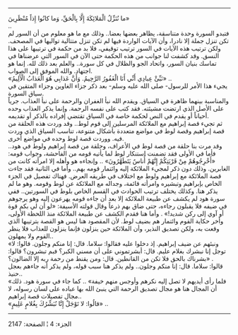 ------------------------------------------------------------------------

ما نُنَزِّلُ الْمَلائِكَةَ إِلَّا بِالْحَقِّ، وَما كانُوا إِذاً مُنْظَرِينَ»  
..  
فتبدو السورة وحدة متناسقة، يظاهر بعضها بعضا.. وذلك مع ما هو معلوم من أن
السور لم تكن تنزل جملة إلا نادرا، وأن الآيات الواردة فيها لم تكن تنزل
متتالية تواليها في المصحف. ولكن ترتيب هذه الآيات في السور ترتيب توقيفي،
فلا بد من حكمة في ترتيبها على هذا النسق. وقد كشفت لنا جوانب من هذه
الحكمة حتى الآن في السور التي عرضناها في تماسك بنيان السور، واتحاد الجو
والظلال في كل سورة.. والعلم بعد ذلك لله. إنما هو اجتهاد. والله الموفق
إلى الصواب.  
«نَبِّئْ عِبادِي أَنِّي أَنَا الْغَفُورُ الرَّحِيمُ. وَأَنَّ عَذابِي هُوَ الْعَذابُ الْأَلِيمُ» ..  
يجيء هذا الأمر للرسول- صلى الله عليه وسلم- بعد ذكر جزاء الغاوين وجزاء
المتقين في سياق السورة.  
والمناسبة بينهما ظاهرة في السياق. ويقدم الله نبأ الغفران والرحمة على نبأ
العذاب. جرياً على الأصل الذي ارتضت مشيئته. فقد كتب على نفسه الرحمة. وإنما
يذكر العذاب وحده أحياناً أو يقدم في النص لحكمة خاصة في السياق تقتضي
إفراده بالذكر أو تقديمه.  
ثم تجيء قصة إبراهيم مع الملائكة المرسلين إلى قوم لوط.. وقد وردت هذه
الحلقة من قصة إبراهيم وقصة لوط في مواضع متعددة بأشكال متنوعة، تناسب
السياق الذي وردت فيه. ووردت قصة لوط وحده في مواضع أخرى.  
وقد مرت بنا حلقة من قصة لوط في الأعراف، وحلقة من قصة إبراهيم ولوط في
هود.. فأما في الأولى فقد تضمنت استنكار لوط لما يأتيه قومه من الفاحشة،
وجواب قومه: «أَخْرِجُوهُمْ مِنْ قَرْيَتِكُمْ إِنَّهُمْ أُناسٌ يَتَطَهَّرُونَ» .. وإنجاءه هو وأهله
إلا امرأته كانت من الغابرين. وذلك دون ذكر لمجيء الملائكة إليه وائتمار
قومه بهم.. وأما في الثانية فقد جاءت قصة الملائكة مع إبراهيم ولوط مع
اختلاف في طريقه العرض. فهناك تفصيل في الجزء الخاص بإبراهيم وتبشيره
وامرأته قائمة، وجداله مع الملائكة عن لوط وقومه. وهو ما لم يذكر هنا.
وكذلك يختلف ترتيب الحوادث في القسم الخاص بلوط في السورتين.. ففي سورة هود
لم يكشف عن طبيعة الملائكة إلا بعد أن جاءه قومه يهرعون إليه وهو يرجوهم في
ضيفه فلا يقبلون رجاءه، حتى ضاق بهم ذرعاً وقال قولته الأسيفة: «لو أن لي
بكم قوة أو آوي إلى ركن شديد!» . وأما هنا فقدم الكشف عن طبيعة الملائكة
منذ اللحظة الأولى، وأخر حكاية القوم وائتمار هم بضيف لوط. لأن المقصود هنا
ليس هو القصة بترتيبها الذي وقعت به، ولكن تصديق النذير، وأن الملائكة حين
ينزلون فإنما ينزلون للعذاب فلا ينظر القوم ولا يمهلون..  
«ونبئهم عن ضيف إبراهيم. إذ دخلوا عليه فقالوا: سلاما. قال: إنا منكم
وجلون. قالوا: لا توجل إنا نبشرك بغلام عليم. قال: أبشرتموني على أن مسني
الكبر؟ فبم تبشرون؟ قالوا: بشرناك بالحق فلا تكن من القانطين. قال: ومن
يقنط من رحمة ربه إلا الضالون؟» .  
قالوا: سلاما. قال: إنا منكم وجلون.. ولم يذكر هنا سبب قوله، ولم يذكر أنه
جاءهم بعجل حنيذ..  
«فلما رأى أيديهم لا تصل إليه نكرهم وأوجس منهم خيفة» .. كما جاء في سورة
هود. ذلك أن المجال هنا هو مجال تصديق الرحمة التي ينبئ الله بها عباده على
لسان رسوله، لا مجال تفصيلات قصة إبراهيم..  
«قالُوا: لا تَوْجَلْ إِنَّا نُبَشِّرُكَ بِغُلامٍ عَلِيمٍ» ..

------------------------------------------------------------------------

الجزء: 4 ¦ الصفحة: 2147
